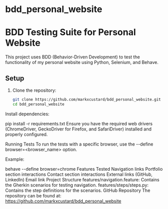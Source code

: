 # bdd_personal_website

# BDD Testing Suite for Personal Website

This project uses BDD (Behavior-Driven Development) to test the functionality of my personal website using Python, Selenium, and Behave.

## Setup

1. Clone the repository:
   ```bash
   git clone https://github.com/markxcustard/bdd_personal_website.git
   cd bdd_personal_website
Install dependencies:

pip install -r requirements.txt
Ensure you have the required web drivers (ChromeDriver, GeckoDriver for Firefox, and SafariDriver) installed and properly configured.

Running Tests
To run the tests with a specific browser, use the --define browser=<browser_name> option.

Example:

behave --define browser=chrome
Features Tested
Navigation links
Portfolio section interactions
Contact section interactions
External links (GitHub, LinkedIn)
Email link
Project Structure
features/navigation.feature: Contains the Gherkin scenarios for testing navigation.
features/steps/steps.py: Contains the step definitions for the scenarios.
GitHub Repository
The repository can be found at: https://github.com/markxcustard/bdd_personal_website
